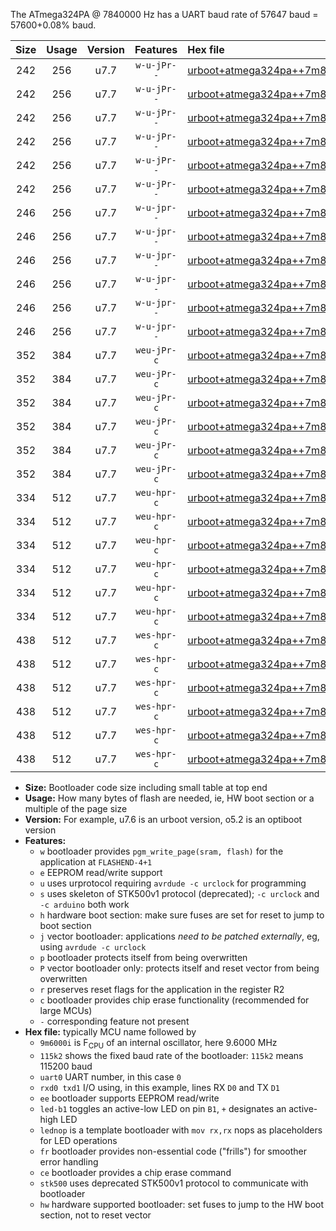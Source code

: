 The ATmega324PA @ 7840000 Hz has a UART baud rate of 57647 baud = 57600+0.08% baud.

|Size|Usage|Version|Features|Hex file|
|:-:|:-:|:-:|:-:|:--|
|242|256|u7.7|`w-u-jPr--`|[urboot+atmega324pa++7m8400i+++57k6_uart0_rxd0_txd1_led+b0.hex](https://raw.githubusercontent.com/stefanrueger/urboot.hex/main/mcus/atmega324pa/internal_oscillator/fint++7m8400_Hz/br+++57k6_bps/urboot+atmega324pa++7m8400i+++57k6_uart0_rxd0_txd1_led+b0.hex)|
|242|256|u7.7|`w-u-jPr--`|[urboot+atmega324pa++7m8400i+++57k6_uart0_rxd0_txd1_led+b7.hex](https://raw.githubusercontent.com/stefanrueger/urboot.hex/main/mcus/atmega324pa/internal_oscillator/fint++7m8400_Hz/br+++57k6_bps/urboot+atmega324pa++7m8400i+++57k6_uart0_rxd0_txd1_led+b7.hex)|
|242|256|u7.7|`w-u-jPr--`|[urboot+atmega324pa++7m8400i+++57k6_uart0_rxd0_txd1_lednop.hex](https://raw.githubusercontent.com/stefanrueger/urboot.hex/main/mcus/atmega324pa/internal_oscillator/fint++7m8400_Hz/br+++57k6_bps/urboot+atmega324pa++7m8400i+++57k6_uart0_rxd0_txd1_lednop.hex)|
|242|256|u7.7|`w-u-jPr--`|[urboot+atmega324pa++7m8400i+++57k6_uart1_rxd2_txd3_led+b0.hex](https://raw.githubusercontent.com/stefanrueger/urboot.hex/main/mcus/atmega324pa/internal_oscillator/fint++7m8400_Hz/br+++57k6_bps/urboot+atmega324pa++7m8400i+++57k6_uart1_rxd2_txd3_led+b0.hex)|
|242|256|u7.7|`w-u-jPr--`|[urboot+atmega324pa++7m8400i+++57k6_uart1_rxd2_txd3_led+b7.hex](https://raw.githubusercontent.com/stefanrueger/urboot.hex/main/mcus/atmega324pa/internal_oscillator/fint++7m8400_Hz/br+++57k6_bps/urboot+atmega324pa++7m8400i+++57k6_uart1_rxd2_txd3_led+b7.hex)|
|242|256|u7.7|`w-u-jPr--`|[urboot+atmega324pa++7m8400i+++57k6_uart1_rxd2_txd3_lednop.hex](https://raw.githubusercontent.com/stefanrueger/urboot.hex/main/mcus/atmega324pa/internal_oscillator/fint++7m8400_Hz/br+++57k6_bps/urboot+atmega324pa++7m8400i+++57k6_uart1_rxd2_txd3_lednop.hex)|
|246|256|u7.7|`w-u-jpr--`|[urboot+atmega324pa++7m8400i+++57k6_uart0_rxd0_txd1_led+b0_fr.hex](https://raw.githubusercontent.com/stefanrueger/urboot.hex/main/mcus/atmega324pa/internal_oscillator/fint++7m8400_Hz/br+++57k6_bps/urboot+atmega324pa++7m8400i+++57k6_uart0_rxd0_txd1_led+b0_fr.hex)|
|246|256|u7.7|`w-u-jpr--`|[urboot+atmega324pa++7m8400i+++57k6_uart0_rxd0_txd1_led+b7_fr.hex](https://raw.githubusercontent.com/stefanrueger/urboot.hex/main/mcus/atmega324pa/internal_oscillator/fint++7m8400_Hz/br+++57k6_bps/urboot+atmega324pa++7m8400i+++57k6_uart0_rxd0_txd1_led+b7_fr.hex)|
|246|256|u7.7|`w-u-jpr--`|[urboot+atmega324pa++7m8400i+++57k6_uart0_rxd0_txd1_lednop_fr.hex](https://raw.githubusercontent.com/stefanrueger/urboot.hex/main/mcus/atmega324pa/internal_oscillator/fint++7m8400_Hz/br+++57k6_bps/urboot+atmega324pa++7m8400i+++57k6_uart0_rxd0_txd1_lednop_fr.hex)|
|246|256|u7.7|`w-u-jpr--`|[urboot+atmega324pa++7m8400i+++57k6_uart1_rxd2_txd3_led+b0_fr.hex](https://raw.githubusercontent.com/stefanrueger/urboot.hex/main/mcus/atmega324pa/internal_oscillator/fint++7m8400_Hz/br+++57k6_bps/urboot+atmega324pa++7m8400i+++57k6_uart1_rxd2_txd3_led+b0_fr.hex)|
|246|256|u7.7|`w-u-jpr--`|[urboot+atmega324pa++7m8400i+++57k6_uart1_rxd2_txd3_led+b7_fr.hex](https://raw.githubusercontent.com/stefanrueger/urboot.hex/main/mcus/atmega324pa/internal_oscillator/fint++7m8400_Hz/br+++57k6_bps/urboot+atmega324pa++7m8400i+++57k6_uart1_rxd2_txd3_led+b7_fr.hex)|
|246|256|u7.7|`w-u-jpr--`|[urboot+atmega324pa++7m8400i+++57k6_uart1_rxd2_txd3_lednop_fr.hex](https://raw.githubusercontent.com/stefanrueger/urboot.hex/main/mcus/atmega324pa/internal_oscillator/fint++7m8400_Hz/br+++57k6_bps/urboot+atmega324pa++7m8400i+++57k6_uart1_rxd2_txd3_lednop_fr.hex)|
|352|384|u7.7|`weu-jPr-c`|[urboot+atmega324pa++7m8400i+++57k6_uart0_rxd0_txd1_ee_led+b0_fr_ce.hex](https://raw.githubusercontent.com/stefanrueger/urboot.hex/main/mcus/atmega324pa/internal_oscillator/fint++7m8400_Hz/br+++57k6_bps/urboot+atmega324pa++7m8400i+++57k6_uart0_rxd0_txd1_ee_led+b0_fr_ce.hex)|
|352|384|u7.7|`weu-jPr-c`|[urboot+atmega324pa++7m8400i+++57k6_uart0_rxd0_txd1_ee_led+b7_fr_ce.hex](https://raw.githubusercontent.com/stefanrueger/urboot.hex/main/mcus/atmega324pa/internal_oscillator/fint++7m8400_Hz/br+++57k6_bps/urboot+atmega324pa++7m8400i+++57k6_uart0_rxd0_txd1_ee_led+b7_fr_ce.hex)|
|352|384|u7.7|`weu-jPr-c`|[urboot+atmega324pa++7m8400i+++57k6_uart0_rxd0_txd1_ee_lednop_fr_ce.hex](https://raw.githubusercontent.com/stefanrueger/urboot.hex/main/mcus/atmega324pa/internal_oscillator/fint++7m8400_Hz/br+++57k6_bps/urboot+atmega324pa++7m8400i+++57k6_uart0_rxd0_txd1_ee_lednop_fr_ce.hex)|
|352|384|u7.7|`weu-jPr-c`|[urboot+atmega324pa++7m8400i+++57k6_uart1_rxd2_txd3_ee_led+b0_fr_ce.hex](https://raw.githubusercontent.com/stefanrueger/urboot.hex/main/mcus/atmega324pa/internal_oscillator/fint++7m8400_Hz/br+++57k6_bps/urboot+atmega324pa++7m8400i+++57k6_uart1_rxd2_txd3_ee_led+b0_fr_ce.hex)|
|352|384|u7.7|`weu-jPr-c`|[urboot+atmega324pa++7m8400i+++57k6_uart1_rxd2_txd3_ee_led+b7_fr_ce.hex](https://raw.githubusercontent.com/stefanrueger/urboot.hex/main/mcus/atmega324pa/internal_oscillator/fint++7m8400_Hz/br+++57k6_bps/urboot+atmega324pa++7m8400i+++57k6_uart1_rxd2_txd3_ee_led+b7_fr_ce.hex)|
|352|384|u7.7|`weu-jPr-c`|[urboot+atmega324pa++7m8400i+++57k6_uart1_rxd2_txd3_ee_lednop_fr_ce.hex](https://raw.githubusercontent.com/stefanrueger/urboot.hex/main/mcus/atmega324pa/internal_oscillator/fint++7m8400_Hz/br+++57k6_bps/urboot+atmega324pa++7m8400i+++57k6_uart1_rxd2_txd3_ee_lednop_fr_ce.hex)|
|334|512|u7.7|`weu-hpr-c`|[urboot+atmega324pa++7m8400i+++57k6_uart0_rxd0_txd1_ee_led+b0_fr_ce_hw.hex](https://raw.githubusercontent.com/stefanrueger/urboot.hex/main/mcus/atmega324pa/internal_oscillator/fint++7m8400_Hz/br+++57k6_bps/urboot+atmega324pa++7m8400i+++57k6_uart0_rxd0_txd1_ee_led+b0_fr_ce_hw.hex)|
|334|512|u7.7|`weu-hpr-c`|[urboot+atmega324pa++7m8400i+++57k6_uart0_rxd0_txd1_ee_led+b7_fr_ce_hw.hex](https://raw.githubusercontent.com/stefanrueger/urboot.hex/main/mcus/atmega324pa/internal_oscillator/fint++7m8400_Hz/br+++57k6_bps/urboot+atmega324pa++7m8400i+++57k6_uart0_rxd0_txd1_ee_led+b7_fr_ce_hw.hex)|
|334|512|u7.7|`weu-hpr-c`|[urboot+atmega324pa++7m8400i+++57k6_uart0_rxd0_txd1_ee_lednop_fr_ce_hw.hex](https://raw.githubusercontent.com/stefanrueger/urboot.hex/main/mcus/atmega324pa/internal_oscillator/fint++7m8400_Hz/br+++57k6_bps/urboot+atmega324pa++7m8400i+++57k6_uart0_rxd0_txd1_ee_lednop_fr_ce_hw.hex)|
|334|512|u7.7|`weu-hpr-c`|[urboot+atmega324pa++7m8400i+++57k6_uart1_rxd2_txd3_ee_led+b0_fr_ce_hw.hex](https://raw.githubusercontent.com/stefanrueger/urboot.hex/main/mcus/atmega324pa/internal_oscillator/fint++7m8400_Hz/br+++57k6_bps/urboot+atmega324pa++7m8400i+++57k6_uart1_rxd2_txd3_ee_led+b0_fr_ce_hw.hex)|
|334|512|u7.7|`weu-hpr-c`|[urboot+atmega324pa++7m8400i+++57k6_uart1_rxd2_txd3_ee_led+b7_fr_ce_hw.hex](https://raw.githubusercontent.com/stefanrueger/urboot.hex/main/mcus/atmega324pa/internal_oscillator/fint++7m8400_Hz/br+++57k6_bps/urboot+atmega324pa++7m8400i+++57k6_uart1_rxd2_txd3_ee_led+b7_fr_ce_hw.hex)|
|334|512|u7.7|`weu-hpr-c`|[urboot+atmega324pa++7m8400i+++57k6_uart1_rxd2_txd3_ee_lednop_fr_ce_hw.hex](https://raw.githubusercontent.com/stefanrueger/urboot.hex/main/mcus/atmega324pa/internal_oscillator/fint++7m8400_Hz/br+++57k6_bps/urboot+atmega324pa++7m8400i+++57k6_uart1_rxd2_txd3_ee_lednop_fr_ce_hw.hex)|
|438|512|u7.7|`wes-hpr-c`|[urboot+atmega324pa++7m8400i+++57k6_uart0_rxd0_txd1_ee_led+b0_fr_ce_stk500_hw.hex](https://raw.githubusercontent.com/stefanrueger/urboot.hex/main/mcus/atmega324pa/internal_oscillator/fint++7m8400_Hz/br+++57k6_bps/urboot+atmega324pa++7m8400i+++57k6_uart0_rxd0_txd1_ee_led+b0_fr_ce_stk500_hw.hex)|
|438|512|u7.7|`wes-hpr-c`|[urboot+atmega324pa++7m8400i+++57k6_uart0_rxd0_txd1_ee_led+b7_fr_ce_stk500_hw.hex](https://raw.githubusercontent.com/stefanrueger/urboot.hex/main/mcus/atmega324pa/internal_oscillator/fint++7m8400_Hz/br+++57k6_bps/urboot+atmega324pa++7m8400i+++57k6_uart0_rxd0_txd1_ee_led+b7_fr_ce_stk500_hw.hex)|
|438|512|u7.7|`wes-hpr-c`|[urboot+atmega324pa++7m8400i+++57k6_uart0_rxd0_txd1_ee_lednop_fr_ce_stk500_hw.hex](https://raw.githubusercontent.com/stefanrueger/urboot.hex/main/mcus/atmega324pa/internal_oscillator/fint++7m8400_Hz/br+++57k6_bps/urboot+atmega324pa++7m8400i+++57k6_uart0_rxd0_txd1_ee_lednop_fr_ce_stk500_hw.hex)|
|438|512|u7.7|`wes-hpr-c`|[urboot+atmega324pa++7m8400i+++57k6_uart1_rxd2_txd3_ee_led+b0_fr_ce_stk500_hw.hex](https://raw.githubusercontent.com/stefanrueger/urboot.hex/main/mcus/atmega324pa/internal_oscillator/fint++7m8400_Hz/br+++57k6_bps/urboot+atmega324pa++7m8400i+++57k6_uart1_rxd2_txd3_ee_led+b0_fr_ce_stk500_hw.hex)|
|438|512|u7.7|`wes-hpr-c`|[urboot+atmega324pa++7m8400i+++57k6_uart1_rxd2_txd3_ee_led+b7_fr_ce_stk500_hw.hex](https://raw.githubusercontent.com/stefanrueger/urboot.hex/main/mcus/atmega324pa/internal_oscillator/fint++7m8400_Hz/br+++57k6_bps/urboot+atmega324pa++7m8400i+++57k6_uart1_rxd2_txd3_ee_led+b7_fr_ce_stk500_hw.hex)|
|438|512|u7.7|`wes-hpr-c`|[urboot+atmega324pa++7m8400i+++57k6_uart1_rxd2_txd3_ee_lednop_fr_ce_stk500_hw.hex](https://raw.githubusercontent.com/stefanrueger/urboot.hex/main/mcus/atmega324pa/internal_oscillator/fint++7m8400_Hz/br+++57k6_bps/urboot+atmega324pa++7m8400i+++57k6_uart1_rxd2_txd3_ee_lednop_fr_ce_stk500_hw.hex)|

- **Size:** Bootloader code size including small table at top end
- **Usage:** How many bytes of flash are needed, ie, HW boot section or a multiple of the page size
- **Version:** For example, u7.6 is an urboot version, o5.2 is an optiboot version
- **Features:**
  + `w` bootloader provides `pgm_write_page(sram, flash)` for the application at `FLASHEND-4+1`
  + `e` EEPROM read/write support
  + `u` uses urprotocol requiring `avrdude -c urclock` for programming
  + `s` uses skeleton of STK500v1 protocol (deprecated); `-c urclock` and `-c arduino` both work
  + `h` hardware boot section: make sure fuses are set for reset to jump to boot section
  + `j` vector bootloader: applications *need to be patched externally*, eg, using `avrdude -c urclock`
  + `p` bootloader protects itself from being overwritten
  + `P` vector bootloader only: protects itself and reset vector from being overwritten
  + `r` preserves reset flags for the application in the register R2
  + `c` bootloader provides chip erase functionality (recommended for large MCUs)
  + `-` corresponding feature not present
- **Hex file:** typically MCU name followed by
  + `9m6000i` is F<sub>CPU</sub> of an internal oscillator, here 9.6000 MHz
  + `115k2` shows the fixed baud rate of the bootloader: `115k2` means 115200 baud
  + `uart0` UART number, in this case `0`
  + `rxd0 txd1` I/O using, in this example, lines RX `D0` and TX `D1`
  + `ee` bootloader supports EEPROM read/write
  + `led-b1` toggles an active-low LED on pin `B1`, `+` designates an active-high LED
  + `lednop` is a template bootloader with `mov rx,rx` nops as placeholders for LED operations
  + `fr` bootloader provides non-essential code ("frills") for smoother error handling
  + `ce` bootloader provides a chip erase command
  + `stk500` uses deprecated STK500v1 protocol to communicate with bootloader
  + `hw` hardware supported bootloader: set fuses to jump to the HW boot section, not to reset vector
